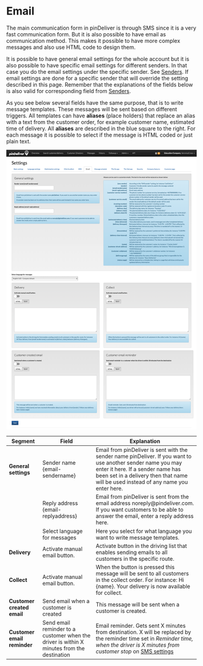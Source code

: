 # Email

The main communication form in pinDeliver is through SMS since it is a very fast communication form. But it is also possible to have email as communication method. This makes it possible to have more complex messages and also use HTML code to design them.

It is possible to have general email settings for the whole account but it is also possible to have specific email settings for different senders. In that case you do the email settings under the specific sender. See [Senders](senders.md). If email settings are done for a specific sender that will override the setting described in this page. Remember that the explanations of the fields below is also valid for corresponding field from [Senders](senders.md).

As you see below several fields have the same purpose, that is to write message templates. These messages will be sent based on different triggers. All templates can have **aliases** (place holders) that replace an alias with a text from the customer order, for example customer name, estimated time of delivery. All **aliases** are described in the blue square to the right. For each message it is possible to select if the message is HTML coded or just plain text.


![Email](/images/settings_email.png)

|Segment|Field|Explanation|
|-----|----------|----------|
|**General settings**|Sender name {email-sendername}|Email from pinDeliver is sent with the sender name pinDeliver. If you want to use another sender name you may enter it here. If a sender name has been set in a delivery then that name will be used instead of any name you enter here.|
||Reply address {email-replyaddress}|Email from pinDeliver is sent from the email address noreply<span>@</span>pindeliver.com. If you want customers to be able to answer the email, enter a reply address here.|
||Select language for messages|Here you select for what language you want to write message templates.|
|**Delivery**|Activate manual email button.|Activate button in the driving list that enables sending emails to all customers in the specific route.|
|**Collect**|Activate manual email button.|When the button is pressed this message will be sent to all customers in the collect order. For instance: Hi {name}. Your delivery is now available for collect.|
|**Customer created email**|Send email when a customer is created|This message will be sent when a customer is created.|
|**Customer email reminder**|Send email reminder to a customer when the driver is within X minutes from the destination|Email reminder. Gets sent X minutes from destination. X will be replaced by the reminder time set in *Reminder time, when the driver is X minutes from customer stop* on [SMS settings](settings_sms.md)|
